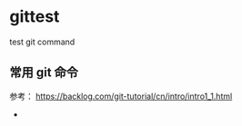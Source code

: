# gittest
test git command

## 常用 git 命令
参考： https://backlog.com/git-tutorial/cn/intro/intro1_1.html

* 
